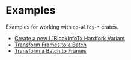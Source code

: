 # Examples

Examples for working with `op-alloy-*` crates.

- [Create a new L1BlockInfoTx Hardfork Variant](./new-l1-block-info-tx-hardfork.md)
- [Transform Frames to a Batch](./frames-to-batch.md)
- [Transform a Batch to Frames](./batch-to-frames.md)
